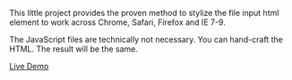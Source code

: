 This little project provides the proven method to stylize the file input html element to work across Chrome, Safari, Firefox and IE 7-9.

The JavaScript files are technically not necessary. You can hand-craft the HTML. The result will be the same.

[Live Demo](http://jsdo.it/mo.hy.wang/aG2W)